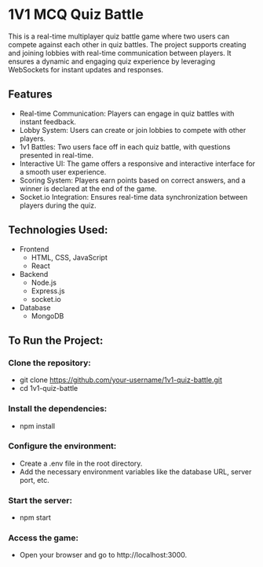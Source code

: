 # 1V1 MCQ Quiz Battle
This is a real-time multiplayer quiz battle game where two users can compete against each other in quiz battles. 
The project supports creating and joining lobbies with real-time communication between players. 
It ensures a dynamic and engaging quiz experience by leveraging WebSockets for instant updates and responses.

## Features
* Real-time Communication: Players can engage in quiz battles with instant feedback.
* Lobby System: Users can create or join lobbies to compete with other players.
* 1v1 Battles: Two users face off in each quiz battle, with questions presented in real-time.
* Interactive UI: The game offers a responsive and interactive interface for a smooth user experience.
* Scoring System: Players earn points based on correct answers, and a winner is declared at the end of the game.
* Socket.io Integration: Ensures real-time data synchronization between players during the quiz.

## Technologies Used:
* Frontend
  * HTML, CSS, JavaScript
  * React
* Backend
  * Node.js
  * Express.js
  * socket.io
* Database
  * MongoDB
 
## To Run the Project:

### Clone the repository:
* git clone https://github.com/your-username/1v1-quiz-battle.git
* cd 1v1-quiz-battle

### Install the dependencies:
* npm install

### Configure the environment:
* Create a .env file in the root directory.
* Add the necessary environment variables like the database URL, server port, etc.

### Start the server:
* npm start

### Access the game:
* Open your browser and go to http://localhost:3000.
